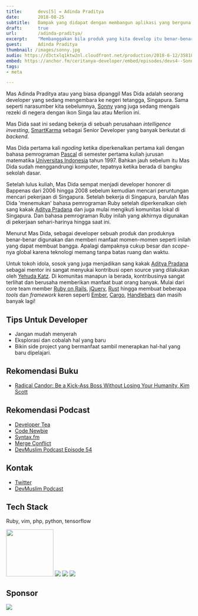 ```yaml
---
title:      devs[5] = Adinda Praditya
date:       2018-08-25
subtitle:   Dampak yang didapat dengan membangun aplikasi yang berguna bagi banyak orang
draft:      true
url:        /adinda-praditya/
excerpt:    "Membanggakan bila produk yang kita develop itu benar-benar digunakan dan berdampak bagi kehidupan."
guest:      Adinda Praditya
thumbnail: /images/sonny.jpg
audio: https://d3ctxlq1ktw2nl.cloudfront.net/production/2018-6-12/3581804-44100-2-1769cf9eaf757.m4a
embed: https://anchor.fm/ceritanya-developer/embed/episodes/devs4--Sonny-Lazuardi-e1plv3
tags:
- meta

---
```


Mas Adinda Praditya atau yang biasa dipanggil Mas Dida adalah seorang developer yang sedang mengembara ke negeri tetangga, Singapura. Sama seperti narasumber kita sebelumnya, [Sonny]() yang juga sedang mengais rezeki di negera dengan ikon Singa lau atau Merlion ini.

Mas Dida saat ini sedang bekerja di sebuah perusahaan _intelligence investing_, [SmartKarma](https://www.smartkarma.com) sebagai Senior Developer yang banyak berkutat di _backend_.

Mas Dida pertama kali _ngoding_ ketika diperkenalkan pertama kali dengan bahasa pemrograman [Pascal](https://en.wikipedia.org/wiki/Pascal_(programming_language)) di semester pertama kuliah jurusan matematika [Universitas Indonesia](http://www.ui.ac.id/) tahun 1997. Bahkan jauh sebelum itu Mas Dida sudah menggandrungi komputer, tepatnya ketika berada di bangku sekolah dasar.

Setelah lulus kuliah, Mas Dida sempat menjadi developer honorer di Bappenas dari 2006 hingga 2008 sebelum kemudian mencari peruntungan mencari pekerjaan di Singapura. Setelah bekerja di Singapura, barulah Mas Dida 'menemukan' bahasa pemrograman Ruby setelah diperkenalkan oleh sang kakak [Aditya Pradana](https://devmuslim.id/post/060-memberi-menerima-nasihat-psycological-safety/) dan juga mulai mengikuti komunitas lokal di Singapura. Dan bahasa pemrograman Ruby inilah yang akhirnya digunakan di pekerjaan sehari-harinya hingga saat ini.

Menurut Mas Dida, sebagai developer sebuah produk dan produknya benar-benar digunakan dan memberi manfaat momen-momen seperti inilah yang dapat membuat bangga. Apalagi dampaknya cukup besar dan _scope_-nya global karena teknologi memang tanpa batas ruang dan waktu.

Untuk tokoh idola, sosok yang juga menjadikan sang kakak [Aditya Pradana](https://devmuslim.id/post/060-memberi-menerima-nasihat-psycological-safety/) sebagai mentor ini sangat menyukai kontribusi open source yang dilakukan oleh [Yehuda Katz](https://yehudakatz.com/). Di komunitas manapun ia berada, kontribusinya sangat terlihat dan berusaha memberikan manfaat buat orang banyak. Mulai dari core team member [Ruby on Rails](http://rubyonrails.org/), [jQuery](http://jquery.com/), [Rust](https://yehudakatz.com/projects/rust-lang.org) hingga membuat beberapa _tools_ dan _framework_ keren seperti [Ember](http://emberjs.com/), [Cargo](https://crates.io/), [Handlebars](http://handlebarsjs.com/) dan masih banyak lagi!

## Tips Untuk Developer

* Jangan mudah menyerah
* Eksplorasi dan cobalah hal yang baru
* Bikin side project yang bermanfaat sambil menerapkan hal-hal yang baru dipelajari.

## Rekomendasi Buku

* [Radical Candor: Be a Kick-Ass Boss Without Losing Your Humanity, Kim Scott](https://www.radicalcandor.com/)

## Rekomendasi Podcast

* [Developer Tea](https://spec.fm/podcasts/developer-tea)
* [Code Newbie](https://www.codenewbie.org/podcast)
* [Syntax.fm](https://syntax.fm)
* [Merge Conflict](https://www.mergeconflict.fm/)
* [DevMuslim Podcast Episode 54](https://devmuslim.id/post/054-jadi-developer-yang-ga-fomo-dengan-riza-fahmi/)

## Kontak

* [ Twitter ](https://twitter.com/didaid)
* [DevMuslim Podcast](https://devmuslim.id)

## Tech Stack

Ruby, vim, php, python, tensorflow

<img style="width: 128px" src="https://upload.wikimedia.org/wikipedia/commons/thumb/7/73/Ruby_logo.svg/2000px-Ruby_logo.svg.png" />

<img style="max-width: 128px" src="https://upload.wikimedia.org/wikipedia/commons/thumb/4/4f/Icon-Vim.svg/2000px-Icon-Vim.svg.png" />

<img style="max-width: 228px" src="https://cdn.worldvectorlogo.com/logos/php-1.svg" />

<img style="max-width: 128px" src="https://upload.wikimedia.org/wikipedia/commons/thumb/2/2d/Tensorflow_logo.svg/2000px-Tensorflow_logo.svg.png" />

## Sponsor

<a style="background-image: none !important;" href="https://hacktiv8.com" target="_blank"><img src="https://hacktiv8.com/img/logo-hacktiv8_bordered--md5--f7ee5fc69819b5ef3849344c119f5e18.png" /></a>
